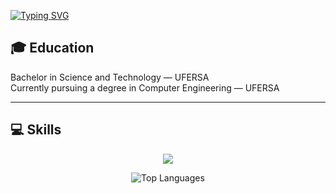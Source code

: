 [![Typing SVG](https://readme-typing-svg.demolab.com?font=Fira+Code&pause=1000&color=FFFFFF&random=false&width=435&lines=Hey%2C+I'm+Enthony+Araújo+)](https://git.io/typing-svg)

## 🎓 Education  
Bachelor in Science and Technology — UFERSA  
Currently pursuing a degree in Computer Engineering — UFERSA

---

## 💻 Skills

<p align="center">
  <img src="https://skillicons.dev/icons?i=c,python,linux" />
</p>

<p align="center">
  <img src="https://github-readme-stats.vercel.app/api/top-langs/?username=enthonyaraujo&layout=compact&theme=radical&hide_title=true&hide_border=true&bg_color=00000000" alt="Top Languages"/>
</p>
